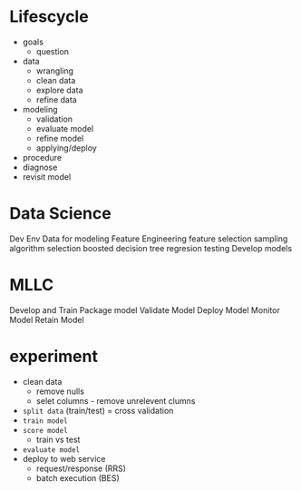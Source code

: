 # Lifescycle

- goals
  - question
- data
  - wrangling
  - clean data
  - explore data
  - refine data
- modeling
  - validation
  - evaluate model
  - refine model
  - applying/deploy
- procedure
- diagnose
- revisit model

# Data Science
Dev Env
Data for modeling
Feature Engineering
feature selection
sampling
algorithm selection
boosted decision tree
regresion testing
Develop models

# MLLC

Develop and Train
Package model
Validate Model
Deploy Model
Monitor Model
Retain Model

# experiment
- clean data
  - remove nulls
  - selet columns - remove unrelevent clumns
- `split data` (train/test) = cross validation
- `train model`
- `score model`
  - train vs test
- `evaluate model`
- deploy to web service
  - request/response (RRS)
  - batch execution (BES)
 